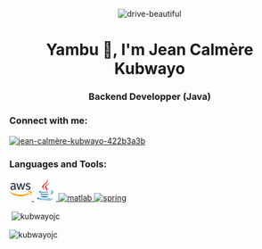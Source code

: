 <div id="header" align="center">
  
![drive-beautiful](https://user-images.githubusercontent.com/76141050/192900057-4ccbcae3-7f46-4949-9a4e-53224568c175.gif)

  
 </div>

<h1 align="center">Yambu 👋, I'm Jean Calmère Kubwayo</h1>
<h3 align="center">Backend Developper (Java)</h3>

<h3 align="left">Connect with me:</h3>
<p align="left">
<a href="https://linkedin.com/in/jean-calmère-kubwayo-422b3a3b" target="blank"><img align="center" src="https://raw.githubusercontent.com/rahuldkjain/github-profile-readme-generator/master/src/images/icons/Social/linked-in-alt.svg" alt="jean-calmère-kubwayo-422b3a3b" height="30" width="40" /></a>
</p>


<h3 align="left">Languages and Tools:</h3>
<p align="left"> <a href="https://aws.amazon.com" target="_blank" rel="noreferrer"> <img src="https://raw.githubusercontent.com/devicons/devicon/master/icons/amazonwebservices/amazonwebservices-original-wordmark.svg" alt="aws" width="40" height="40"/> </a> <a href="https://www.java.com" target="_blank" rel="noreferrer"> <img src="https://raw.githubusercontent.com/devicons/devicon/master/icons/java/java-original.svg" alt="java" width="40" height="40"/> </a> <a href="https://www.mathworks.com/" target="_blank" rel="noreferrer"> <img src="https://upload.wikimedia.org/wikipedia/commons/2/21/Matlab_Logo.png" alt="matlab" width="40" height="40"/> </a> <a href="https://spring.io/" target="_blank" rel="noreferrer"> <img src="https://www.vectorlogo.zone/logos/springio/springio-icon.svg" alt="spring" width="40" height="40"/> </a> </p>

<p>&nbsp;<img align="center" src="https://github-readme-stats.vercel.app/api?username=kubwayojc&show_icons=true&locale=en" alt="kubwayojc" /></p>

<p><img align="center" src="https://github-readme-streak-stats.herokuapp.com/?user=kubwayojc&" alt="kubwayojc" /></p>
